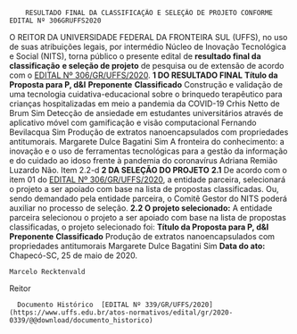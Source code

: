         RESULTADO FINAL DA CLASSIFICAÇÃO E SELEÇÃO DE PROJETO CONFORME EDITAL Nº 306GRUFFS2020  

 O REITOR DA UNIVERSIDADE FEDERAL DA FRONTEIRA SUL (UFFS), no uso de suas atribuições legais, por intermédio Núcleo de Inovação Tecnológica e Social (NITS), torna público o presente edital de  **resultado final da classificação** **e seleção de projeto** de pesquisa ou de extensão de acordo com o [EDITAL Nº 306/GR/UFFS/2020](https://www.uffs.edu.br/atos-normativos/edital/gr/2020-0306).  **1 DO RESULTADO FINAL**     **Título da Proposta para P, d&I**   **Preponente**   **Classificado**     Construção e validação de uma tecnologia cuidativa-educacional sobre o brinquedo terapêutico para crianças hospitalizadas em meio a pandemia da COVID-19   Crhis Netto de Brum   Sim     Detecção de ansiedade em estudantes universitários através de aplicativo móvel com gamificação e visão computacional   Fernando Bevilacqua   Sim         Produção de extratos nanoencapsulados com propriedades antitumorais.         Margarete Dulce Bagatini   Sim         A fronteira do conhecimento: a inovação e o uso de ferramentas tecnológicas para a gestão da informação e do cuidado ao idoso frente à pandemia do coronavírus         Adriana Remião Luzardo   Não. Item 2.2-d      **2 DA SELEÇÃO DO PROJETO** **2.1**  De acordo com o item 01 do [EDITAL Nº 306/GR/UFFS/2020](https://www.uffs.edu.br/atos-normativos/edital/gr/2020-0306), a entidade parceira, selecionará o projeto a ser apoiado com base na lista de propostas classificadas. Ou, sendo demandado pela entidade parceira, o Comitê Gestor do NITS poderá auxiliar no processo de seleção. **2.2 O projeto selecionado:**  A entidade parceira selecionou o projeto a ser apoiado com base na lista de propostas classificadas, o projeto selecionado foi:     **Título da Proposta para P, d&I**   **Preponente**   **Classificado**     Produção de extratos nanoencapsulados com propriedades antitumorais   Margarete Dulce Bagatini   Sim            **Data do ato:** Chapecó-SC, 25 de maio de 2020.   
 

    Marcelo Recktenvald   
 Reitor 

      Documento Histórico  [EDITAL Nº 339/GR/UFFS/2020](https://www.uffs.edu.br/atos-normativos/edital/gr/2020-0339/@@download/documento_historico)     
      